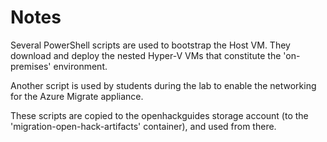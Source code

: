 # Notes

Several PowerShell scripts are used to bootstrap the Host VM. They download and deploy the nested Hyper-V VMs that constitute the 'on-premises' environment.

Another script is used by students during the lab to enable the networking for the Azure Migrate appliance.

These scripts are copied to the openhackguides storage account (to the 'migration-open-hack-artifacts' container), and used from there.
